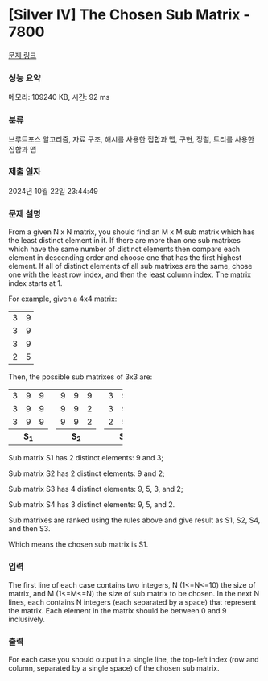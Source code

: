# [Silver IV] The Chosen Sub Matrix - 7800 

[문제 링크](https://www.acmicpc.net/problem/7800) 

### 성능 요약

메모리: 109240 KB, 시간: 92 ms

### 분류

브루트포스 알고리즘, 자료 구조, 해시를 사용한 집합과 맵, 구현, 정렬, 트리를 사용한 집합과 맵

### 제출 일자

2024년 10월 22일 23:44:49

### 문제 설명

<p>From a given N x N matrix, you should find an M x M sub matrix which has the least distinct element in it. If there are more than one sub matrixes which have the same number of distinct elements then compare each element in descending order and choose one that has the first highest element. If all of distinct elements of all sub matrixes are the same, chose one with the least row index, and then the least column index. The matrix index starts at 1.</p>

<p>For example, given a 4x4 matrix:</p>

<table class="table table-bordered" style="width:10%">
	<tbody>
		<tr>
			<td>3</td>
			<td>9</td>
			<td>9</td>
			<td>9</td>
		</tr>
		<tr>
			<td>3</td>
			<td>9</td>
			<td>9</td>
			<td>2</td>
		</tr>
		<tr>
			<td>3</td>
			<td>9</td>
			<td>9</td>
			<td>2</td>
		</tr>
		<tr>
			<td>2</td>
			<td>5</td>
			<td>5</td>
			<td>2</td>
		</tr>
	</tbody>
</table>

<p>Then, the possible sub matrixes of 3x3 are:</p>

<table class="table table-bordered" style="width:45%">
	<tbody>
		<tr>
			<td style="width:3%">3</td>
			<td style="width:3%">9</td>
			<td style="width:3%">9</td>
			<td rowspan="4" style="width:3%"> </td>
			<td style="width:3%">9</td>
			<td style="width:3%">9</td>
			<td style="width:3%">9</td>
			<td rowspan="4" style="width:3%"> </td>
			<td style="width:3%">3</td>
			<td style="width:3%">9</td>
			<td style="width:3%">9</td>
			<td rowspan="4" style="width:3%"> </td>
			<td style="width:3%">9</td>
			<td style="width:3%">9</td>
			<td style="width:3%">2</td>
		</tr>
		<tr>
			<td>3</td>
			<td>9</td>
			<td>9</td>
			<td>9</td>
			<td>9</td>
			<td>2</td>
			<td>3</td>
			<td>9</td>
			<td>9</td>
			<td>9</td>
			<td>9</td>
			<td>2</td>
		</tr>
		<tr>
			<td>3</td>
			<td>9</td>
			<td>9</td>
			<td>9</td>
			<td>9</td>
			<td>2</td>
			<td>2</td>
			<td>5</td>
			<td>5</td>
			<td>5</td>
			<td>5</td>
			<td>2</td>
		</tr>
		<tr>
			<th colspan="3">S<sub>1</sub></th>
			<th colspan="3">S<sub>2</sub></th>
			<th colspan="3">S<sub>3</sub></th>
			<th colspan="3">S<sub>4</sub></th>
		</tr>
	</tbody>
</table>

<p>Sub matrix S1 has 2 distinct elements: 9 and 3;</p>

<p>Sub matrix S2 has 2 distinct elements: 9 and 2;</p>

<p>Sub matrix S3 has 4 distinct elements: 9, 5, 3, and 2;</p>

<p>Sub matrix S4 has 3 distinct elements: 9, 5, and 2.</p>

<p>Sub matrixes are ranked using the rules above and give result as S1, S2, S4, and then S3.</p>

<p>Which means the chosen sub matrix is S1.</p>

### 입력 

 <p>The first line of each case contains two integers, N (1<=N<=10) the size of matrix, and M (1<=M<=N) the size of sub matrix to be chosen. In the next N lines, each contains N integers (each separated by a space) that represent the matrix. Each element in the matrix should be between 0 and 9 inclusively.</p>

<p> </p>

### 출력 

 <p>For each case you should output in a single line, the top-left index (row and column, separated by a single space) of the chosen sub matrix.</p>

<p> </p>

